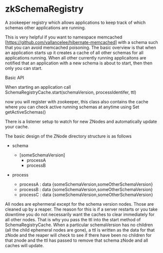 zkSchemaRegistry
================

A zookeeper registry which allows applications to keep track of which schemas other applications are running.

This is very helpful if you want to namespace memcached [https://github.com/vallancelee/hibernate-memcached] with a schema such that you can avoid memcached poisoning.  The basic overview is that when an application starts up it creates a cache of all other schemas for all applications running.  When all other currently running applicaitons are notified that an application with a new schema is about to start, then then only you can start.  

Basic API

When starting an application 
call SchemaRegistryCache.start(schemaVersion, processIdentifer, ttl)

now you will register with zookeeper, this class also contains the cache where you can check active running schemas at anytime using Set<SchemaVersion> getActiveSchemas() 

There is a listener setup to watch for new ZNodes and automatically update your cache.

The basic design of the ZNode directory structure is as follows

- schema
    - [someSchemaVersion]
        - processA
        - processB

- process
    - processA : data {someSchemaVersion,someOtherSchemaVersion}
    - processB : data {someSchemaVersion,someOtherSchemaVersion}
    - processC : data {someSchemaVersion,someOtherSchemaVersion}  

All nodes are ephermeral except for the schema version nodes.  Those are cleaned up by a reaper.  The reason for this is if a server restarts or you take downtime you do not necessarily want the caches to clear immediately for all other nodes.
That is why you pass the ttl into the start method of SchemaRegistryCache.  When a particular schemaVersion has no children (all the child ephemeral nodes are gone), a ttl is written as the data for that zNode and the reaper will check to see if there have been no children for that znode and the ttl has passed to remove that schema zNode and all caches will update.
